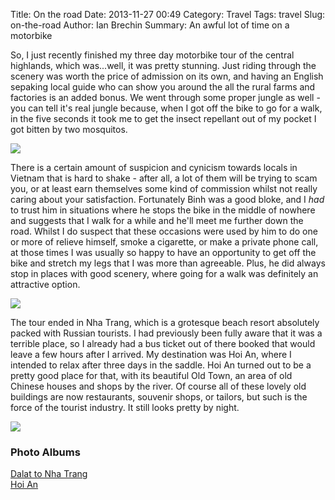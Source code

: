 Title: On the road
Date: 2013-11-27 00:49
Category: Travel
Tags: travel
Slug: on-the-road
Author: Ian Brechin
Summary: An awful lot of time on a motorbike


So, I just recently finished my three day motorbike tour of the central highlands, which was...well, it was pretty stunning. Just riding through the scenery was worth the price of admission on its own, and having an English sepaking local guide who can show you around the all the rural farms and factories is an added bonus. We went through some proper jungle as well - you can tell it's real jungle because, when I got off the bike to go for a walk, in the five seconds it took me to get the insect repellant out of my pocket I got bitten by two mosquitos.  

![](https://lh3.googleusercontent.com/-hbsYeiDI3k8/UpSrwme8bFI/AAAAAAAAEFI/APOdsMgs1Eg/s768/DSC01190.JPG)

There is a certain amount of suspicion and cynicism towards locals in Vietnam that is hard to shake - after all, a lot of them will be trying to scam you, or at least earn themselves some kind of commission whilst not really caring about your satisfaction. Fortunately Binh was a good bloke, and I *had* to trust him in situations where he stops the bike in the middle of nowhere and suggests that I walk for a while and he'll meet me further down the road. Whilst I do suspect that these occasions were used by him to do one or more of relieve himself, smoke a cigarette, or make a private phone call, at those times I was usually so happy to have an opportunity to get off the bike and stretch my legs that I was more than agreeable. Plus, he did always stop in places with good scenery, where going for a walk was definitely an attractive option.  

![](https://lh5.googleusercontent.com/--UseGdsJ6oU/UpSzRbnDp7I/AAAAAAAAEHY/2G0JTOFy2YM/s768/DSC01245.JPG)

The tour ended in Nha Trang, which is a grotesque beach resort absolutely packed with Russian tourists. I had previously been fully aware that it was a terrible place, so I already had a bus ticket out of there booked that would leave a few hours after I arrived. My destination was Hoi An, where I intended to relax after three days in the saddle. Hoi An turned out to be a pretty good place for that, with its beautiful Old Town, an area of old Chinese houses and shops by the river. Of course all of these lovely old buildings are now restaurants, souvenir shops, or tailors, but such is the force of the tourist industry. It still looks pretty by night.  

![](https://lh4.googleusercontent.com/-Doa-5ADmyLE/UpU4I4m3G4I/AAAAAAAAEOs/GhKI_Sazm50/s768/DSC01388.JPG)

### Photo Albums

[Dalat to Nha Trang](https://picasaweb.google.com/110277251572045373854/DalatToNhaTrangOnTheRoad?authuser=0&authkey=Gv1sRgCK3Hguur7oaKXA&feat=directlink)  
[Hoi An](https://picasaweb.google.com/110277251572045373854/HoiAn?authuser=0&authkey=Gv1sRgCIuX373VouayrwE&feat=directlink)  